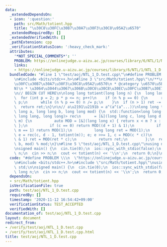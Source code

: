 ```yaml
---
data:
  _extendedDependsOn:
  - icon: ':question:'
    path: src/Math/totient.hpp
    title: "\u30C8\u30FC\u30B7\u30A7\u30F3\u30C8\u95A2\u6570"
  _extendedRequiredBy: []
  _extendedVerifiedWith: []
  _pathExtension: cpp
  _verificationStatusIcon: ':heavy_check_mark:'
  attributes:
    '*NOT_SPECIAL_COMMENTS*': ''
    PROBLEM: https://onlinejudge.u-aizu.ac.jp/courses/library/6/NTL/1/NTL_1_D
    links:
    - https://onlinejudge.u-aizu.ac.jp/courses/library/6/NTL/1/NTL_1_D
  bundledCode: "#line 1 \"test/aoj/NTL_1_D.test.cpp\"\n#define PROBLEM \\\n  \"https://onlinejudge.u-aizu.ac.jp/courses/library/6/NTL/1/NTL_1_D\"\
    \n#include <bits/stdc++.h>\n#line 3 \"src/Math/totient.hpp\"\n/**\n * @title \u30C8\
    \u30FC\u30B7\u30A7\u30F3\u30C8\u95A2\u6570\n * @category \u6570\u5B66\n *  O(\u221A\
    N)\n * \u3064\u3044\u3067\u306B\u30C6\u30C8\u30EC\u30FC\u30B7\u30E7\u30F3\n */\n\
    \n// BEGIN CUT HERE\n\nlong long totient(long long n) {\n  long long ret = n;\n\
    \  for (int p = 2; p * p <= n; p++)\n    if (n % p == 0) {\n      ret -= ret /\
    \ p;\n      while (n % p == 0) n /= p;\n    }\n  if (n > 1) ret -= ret / n;\n\
    \  return ret;\n}\n\n// a\u2191\u2191b = a^(a^(a^...))\nlong long tetration(long\
    \ long a, long long b, long long mod) {\n  std::function<long long(long long,\
    \ long long, long long)> rec\n      = [&](long long c, long long d, long long\
    \ m) {\n          auto MOD = [&](long long x) { return x < m ? x : x % m + m;\
    \ };\n          if (c == 0) return MOD((d + 1) & 1);\n          if (d == 0 ||\
    \ m == 1) return MOD(1);\n          long long ret = MOD(1);\n          for (auto\
    \ e = rec(c, d - 1, totient(m)); e; e >>= 1, c = MOD(c * c))\n            if (e\
    \ & 1) ret = MOD(ret * c);\n          return ret;\n        };\n  return rec(a,\
    \ b, mod) % mod;\n}\n#line 5 \"test/aoj/NTL_1_D.test.cpp\"\nusing namespace std;\n\
    \nsigned main() {\n  cin.tie(0);\n  ios::sync_with_stdio(false);\n  long long\
    \ n;\n  cin >> n;\n  cout << totient(n) << '\\n';\n  return 0;\n}\n"
  code: "#define PROBLEM \\\n  \"https://onlinejudge.u-aizu.ac.jp/courses/library/6/NTL/1/NTL_1_D\"\
    \n#include <bits/stdc++.h>\n#include \"src/Math/totient.hpp\"\nusing namespace\
    \ std;\n\nsigned main() {\n  cin.tie(0);\n  ios::sync_with_stdio(false);\n  long\
    \ long n;\n  cin >> n;\n  cout << totient(n) << '\\n';\n  return 0;\n}\n"
  dependsOn:
  - src/Math/totient.hpp
  isVerificationFile: true
  path: test/aoj/NTL_1_D.test.cpp
  requiredBy: []
  timestamp: '2020-11-12 16:54:42+09:00'
  verificationStatus: TEST_ACCEPTED
  verifiedWith: []
documentation_of: test/aoj/NTL_1_D.test.cpp
layout: document
redirect_from:
- /verify/test/aoj/NTL_1_D.test.cpp
- /verify/test/aoj/NTL_1_D.test.cpp.html
title: test/aoj/NTL_1_D.test.cpp
---
```

